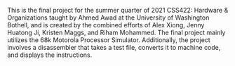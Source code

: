 This is the final project for the summer quarter of 2021 CSS422: Hardware & Organizations taught by Ahmed Awad at the University of Washington Bothell, and is created 
by the combined efforts of Alex Xiong, Jenny Huatong Ji, Kristen Maggs, and Riham Mohammed. 
The final project mainly utilizes the 68k Motorola Processor Simulator. 
Additionally, the project involves a disassembler that takes a test file, converts it to machine code, and displays the instructions. 
